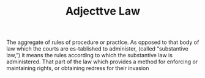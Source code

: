 ---
title: Adjecttve Law
letter: A
permalink: "/definitions/adjecttve-law.html"
body: The aggregate of rules of procedure or practlce. As opposed to that body of
  law which the courts are es-tablished to administer, (called “substantive law,”)
  it means the rules according to which the substantive law is administered. That
  part of the law which provides a method for enforcing or maintaining rights, or
  obtaining redress for their invasion
published_at: '2018-07-07'
source: Black's Law Dictionary
layout: post
---